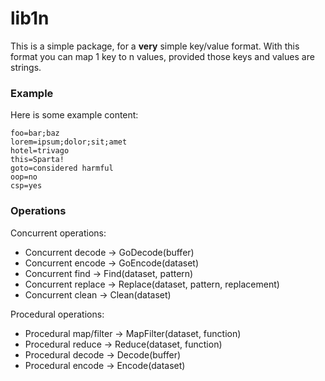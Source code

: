 # lib1n
This is a simple package, for a **very** simple key/value format.
With this format you can map 1 key to n values, provided those keys and values are strings.

### Example
Here is some example content:
```
foo=bar;baz
lorem=ipsum;dolor;sit;amet
hotel=trivago
this=Sparta!
goto=considered harmful
oop=no
csp=yes
```

### Operations
Concurrent operations:
* Concurrent decode -> GoDecode(buffer)
* Concurrent encode -> GoEncode(dataset)
* Concurrent find -> Find(dataset, pattern)
* Concurrent replace -> Replace(dataset, pattern, replacement)
* Concurrent clean -> Clean(dataset)

Procedural operations:
* Procedural map/filter -> MapFilter(dataset, function)
* Procedural reduce -> Reduce(dataset, function)
* Procedural decode -> Decode(buffer)
* Procedural encode -> Encode(dataset)
